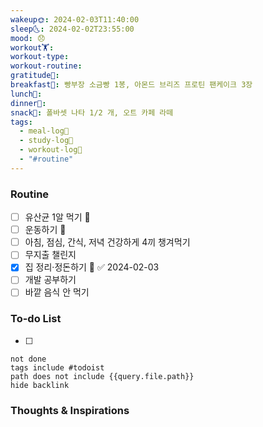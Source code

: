 ```yaml
---
wakeup🌞: 2024-02-03T11:40:00
sleep🌜: 2024-02-02T23:55:00
mood: 😞
workout🏋️: 
workout-type: 
workout-routine: 
gratitude🙏: 
breakfast🍳: 빵부장 소금빵 1봉, 아몬드 브리즈 프로틴 팬케이크 3장
lunch🍚: 
dinner🥗: 
snack🍬: 폴바셋 나타 1/2 개, 오트 카페 라떼
tags:
  - meal-log📝
  - study-log📓
  - workout-log💪
  - "#routine"
---
```

### Routine 
- [ ] 유산균 1알 먹기 🔼 
- [ ] 운동하기 🔼
- [ ] 아침, 점심, 간식, 저녁 건강하게 4끼 챙겨먹기
- [ ] 무지출 챌린지 
- [x] 집 정리·정돈하기 🔼 ✅ 2024-02-03
- [ ] 개발 공부하기
- [ ] 바깥 음식 안 먹기 

### To-do List 
- [ ] 
```tasks
not done
tags include #todoist 
path does not include {{query.file.path}}
hide backlink
```

### Thoughts & Inspirations
